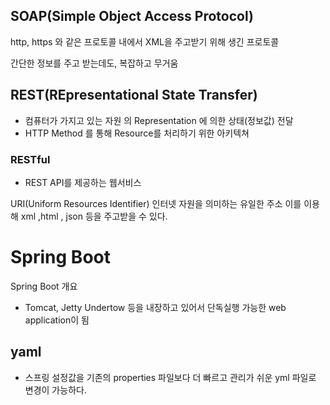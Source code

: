 ## SOAP(Simple Object Access Protocol)

http, https 와 같은 프로토콜 내에서 XML을 주고받기 위해 생긴 프로토콜

간단한 정보를 주고 받는데도, 복잡하고 무거움

## REST(REpresentational State Transfer)
- 컴퓨터가 가지고 있는 자원 의 Representation 에 의한 상태(정보값) 전달
- HTTP Method 를 통해 Resource를 처리하기 위한 아키텍쳐


### RESTful
- REST API를 제공하는 웹서비스

URI(Uniform Resources Identifier)
인터넷 자원을 의미하는 유일한 주소
이를 이용해 xml ,html , json 등을 주고받을 수 있다.

# Spring Boot
Spring Boot 개요
- Tomcat, Jetty Undertow 등을 내장하고 있어서 단독실행 가능한 web application이 됨


## yaml
- 스프링 설정값을 기존의 properties 파일보다 더 빠르고 관리가 쉬운
    yml 파일로 변경이 가능하다. 
  
[comment]: <> (```yml)

[comment]: <> (server:)

[comment]: <> (  port: 8080)

[comment]: <> ([comment]: <> &#40;```&#41;)

[comment]: <> (이렇게 페이지의 댑스를 )

[comment]: <> (이용하여 설정을 관리해줄 수 있다.)

[comment]: <> (## PostMan)

[comment]: <> (- 웹 개발자용 프로그램)

[comment]: <> (- 개발중인 어플리케이션, 웹 사이트들의 URL을 통해 응답시간,)

[comment]: <> (  HTTP Status 등을 한눈에 확인할 수 있다.)

[comment]: <> (  &#40;개발자 도구보다 나은듯?&#41;)